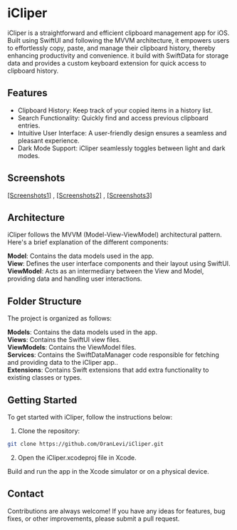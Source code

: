 
# iCliper

iCliper is a straightforward and efficient clipboard management app for iOS. Built using SwiftUI and following the MVVM architecture, it empowers users to effortlessly copy, paste, and manage their clipboard history, thereby enhancing productivity and convenience. it build with SwiftData for storage data and provides a custom keyboard extension for quick access to clipboard history.

## Features

- Clipboard History: Keep track of your copied items in a history list.
- Search Functionality: Quickly find and access previous clipboard entries.
- Intuitive User Interface: A user-friendly design ensures a seamless and pleasant experience.
- Dark Mode Support: iCliper seamlessly toggles between light and dark modes.

## Screenshots

[[Screenshots1]](https://github.com/OranLevi/iCliper/blob/main/Screenshots/Screenshot1.jpg?raw=true) , [[Screenshots2]](https://github.com/OranLevi/iCliper/blob/main/Screenshots/Screenshot2.jpg?raw=true) , [[Screenshots3]](https://github.com/OranLevi/iCliper/blob/main/Screenshots/Screenshot3.jpg?raw=true)

## Architecture

iCliper follows the MVVM (Model-View-ViewModel) architectural pattern. Here's a brief explanation of the different components:

**Model**: Contains the data models used in the app.<br>
**View**: Defines the user interface components and their layout using SwiftUI.<br>
**ViewModel**: Acts as an intermediary between the View and Model, providing data and handling user interactions.<br>

## Folder Structure

The project is organized as follows:

**Models**: Contains the data models used in the app.<br>
**Views**: Contains the SwiftUI view files.<br>
**ViewModels**: Contains the ViewModel files.<br>
**Services**: Contains the SwiftDataManager code responsible for fetching and providing data to the iCliper app..<br>
**Extensions**: Contains Swift extensions that add extra functionality to existing classes or types.

## Getting Started

To get started with iCliper, follow the instructions below:

1. Clone the repository:

```sh
git clone https://github.com/OranLevi/iCliper.git
```
2. Open the iCliper.xcodeproj file in Xcode.

Build and run the app in the Xcode simulator or on a physical device.

## Contact
Contributions are always welcome! If you have any ideas for features, bug fixes, or other improvements, please submit a pull request.
